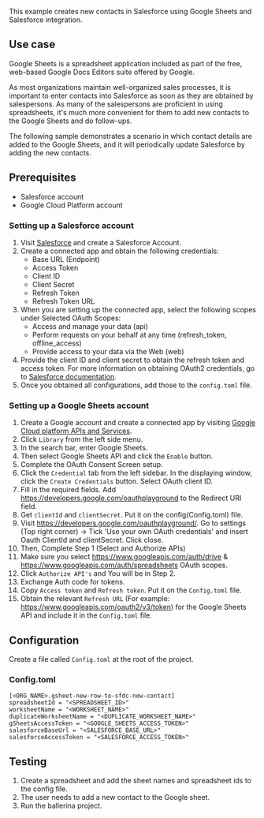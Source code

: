 
This example creates new contacts in Salesforce using Google Sheets and Salesforce integration.

## Use case
Google Sheets is a spreadsheet application included as part of the free, web-based Google Docs Editors suite offered by Google.

As most organizations maintain well-organized sales processes, it is important to enter contacts into Salesforce as soon as they are obtained by salespersons. As many of the salespersons are proficient in using spreadsheets, it's much more convenient for them to add new contacts to the Google Sheets and do follow-ups.

The following sample demonstrates a scenario in which contact details are added to the Google Sheets, and it will periodically update Salesforce by adding the new contacts.

## Prerequisites
* Salesforce account
* Google Cloud Platform account

### Setting up a Salesforce account
1. Visit [Salesforce](https://www.salesforce.com/) and create a Salesforce Account.
2. Create a connected app and obtain the following credentials:
    *   Base URL (Endpoint)
    *   Access Token
    *   Client ID
    *   Client Secret
    *   Refresh Token
    *   Refresh Token URL
3. When you are setting up the connected app, select the following scopes under Selected OAuth Scopes:
    *   Access and manage your data (api)
    *   Perform requests on your behalf at any time (refresh_token, offline_access)
    *   Provide access to your data via the Web (web)
4. Provide the client ID and client secret to obtain the refresh token and access token. For more information on obtaining OAuth2 credentials, go to [Salesforce documentation](https://help.salesforce.com/articleView?id=remoteaccess_authenticate_overview.htm).
5. Once you obtained all configurations, add those to the `config.toml` file.

### Setting up a Google Sheets account
1. Create a Google account and create a connected app by visiting [Google Cloud platform APIs and Services](https://console.cloud.google.com/apis/dashboard). 
2. Click `Library` from the left side menu.
3. In the search bar, enter Google Sheets.
4. Then select Google Sheets API and click the `Enable` button.
5. Complete the OAuth Consent Screen setup.
6. Click the `Credential` tab from the left sidebar. In the displaying window, click the `Create Credentials` button. Select OAuth client ID.
7. Fill in the required fields. Add https://developers.google.com/oauthplayground to the Redirect URI field.
8. Get `clientId` and `clientSecret`. Put it on the config(Config.toml) file.
9. Visit https://developers.google.com/oauthplayground/. Go to settings (Top right corner) -> Tick 'Use your own OAuth credentials' and insert Oauth ClientId and clientSecret. Click close.
10. Then, Complete Step 1 (Select and Authorize APIs)
11. Make sure you select https://www.googleapis.com/auth/drive & https://www.googleapis.com/auth/spreadsheets OAuth scopes.
12. Click `Authorize API's` and You will be in Step 2.
13. Exchange Auth code for tokens.
14. Copy `Access token` and `Refresh token`. Put it on the `Config.toml` file.
15. Obtain the relevant `Refresh URL` (For example: https://www.googleapis.com/oauth2/v3/token) for the Google Sheets API and include it in the `Config.toml` file.

## Configuration
Create a file called `Config.toml` at the root of the project.

### Config.toml 
```
[<ORG_NAME>.gsheet-new-row-to-sfdc-new-contact]
spreadsheetId = "<SPREADSHEET_ID>"
worksheetName = "<WORKSHEET_NAME>"
duplicateWorksheetName = "<DUPLICATE_WORKSHEET_NAME>"
gSheetsAccessToken = "<GOOGLE_SHEETS_ACCESS_TOKEN>"
salesforceBaseUrl = "<SALESFORCE_BASE_URL>"
salesforceAccessToken = "<SALESFORCE_ACCESS_TOKEN>"
```

## Testing
1. Create a spreadsheet and add the sheet names and spreadsheet ids to the config file.
2. The user needs to add a new contact to the Google sheet.
3. Run the ballerina project.
